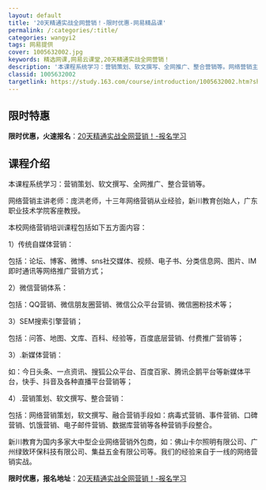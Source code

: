 ```yaml
---
layout: default
title: '20天精通实战全网营销！-限时优惠-网易精品课'
permalink: /:categories/:title/
categories: wangyi2
tags: 网易提供
cover: 1005632002.jpg
keywords: 精选网课,网易云课堂,20天精通实战全网营销！
description: '本课程系统学习：营销策划、软文撰写、全网推广、整合营销等。网络营销主讲老师：庞洪老师，十三年网络营销从业经验，新川教育创'
classid: 1005632002
targetlink: https://study.163.com/course/introduction/1005632002.htm?share=1&shareId=1025206652&utm_campaign=share&utm_medium=iphoneShare&utm_source=&utm_u=1025206652
---
```


## 限时特惠

**限时优惠，火速报名**：[20天精通实战全网营销！-报名学习](https://study.163.com/course/introduction/1005632002.htm?share=1&shareId=1025206652&utm_campaign=share&utm_medium=iphoneShare&utm_source=&utm_u=1025206652)

## 课程介绍

本课程系统学习：营销策划、软文撰写、全网推广、整合营销等。



  网络营销主讲老师：庞洪老师，十三年网络营销从业经验，新川教育创始人，广东职业技术学院客座教授。



  本校网络营销培训课程包括如下五方面内容：



  1）传统自媒体营销：

  包括：论坛、博客、微博、sns社交媒体、视频、电子书、分类信息网、图片、IM即时通讯等网络推广营销方式；

  

  2）微信营销体系：

  包括：QQ营销、微信朋友圈营销、微信公众平台营销、微信圈粉技术等；



  3）SEM搜索引擎营销；

   包括：问答、地图、文库、百科、经验等，百度底层营销、付费推广营销等；



  3）.新媒体营销：

  如：今日头条、一点资讯、搜狐公众平台、百度百家、腾讯企鹅平台等新媒体平台，快手、抖音及各种直播平台营销等；



 4）.营销策划、软文撰写、整合营销：

  包括：网络营销策划，软文撰写、融合营销手段如：病毒式营销、事件营销、口碑营销、饥饿营销、电子邮件营销、数据库营销等各种营销手段整合。



  新川教育为国内多家大中型企业网络营销外包商，如：佛山卡尔照明有限公司、广州绿致环保科技有限公司、集益五金有限公司等。我们的经验来自于一线的网络营销实战。

**限时优惠，报名地址**：[20天精通实战全网营销！-报名学习](https://study.163.com/course/introduction/1005632002.htm?share=1&shareId=1025206652&utm_campaign=share&utm_medium=iphoneShare&utm_source=&utm_u=1025206652)

